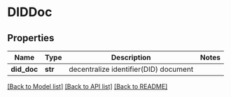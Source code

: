 # DIDDoc


## Properties
Name | Type | Description | Notes
------------ | ------------- | ------------- | -------------
**did_doc** | **str** | decentralize identifier(DID) document | 

[[Back to Model list]](../README.md#documentation-for-models) [[Back to API list]](../README.md#documentation-for-api-endpoints) [[Back to README]](../README.md)



